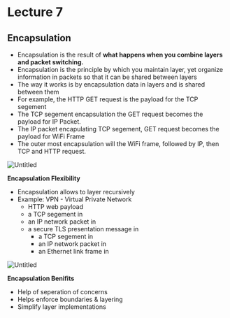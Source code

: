 # Lecture 7

## Encapsulation

- Encapsulation is the result of **what happens when you combine layers and packet switching.**
- Encapsulation is the principle by which you maintain layer, yet organize information in packets so that it can be shared between layers
- The way it works is by encapsulation data in layers and is shared between them
- For example, the HTTP GET request is the payload for the TCP segement
- The TCP segement encapsulation the GET request becomes the payload for IP Packet.
- The IP packet encapulating TCP segement, GET request becomes the payload for WiFi Frame
- The outer most encapsulation will the WiFi frame, followed by IP, then TCP and HTTP request.

![Untitled](Lecture%207%20c5cdfbffa96f4ee591fac8400635b069/Untitled.png)

**Encapsulation Flexibility**

- Encapsulation allows to layer recursively
- Example: VPN - Virtual Private Network
    - HTTP web payload
    - a TCP segement in
    - an IP network packet in
    - a secure TLS presentation message in
        - a TCP segement in
        - an IP network packet in
        - an Ethernet link frame in

![Untitled](Lecture%207%20c5cdfbffa96f4ee591fac8400635b069/Untitled%201.png)

**Encapsulation Benifits**

- Help of seperation of concerns
- Helps enforce boundaries & layering
- Simplify layer implementations